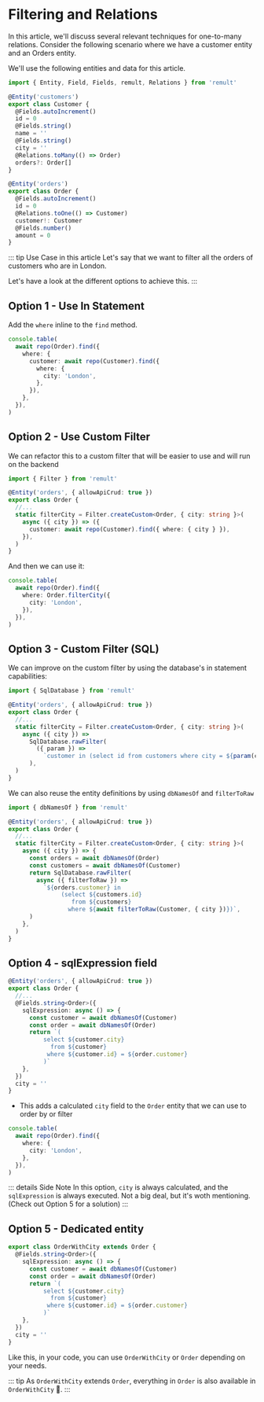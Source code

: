 # Filtering and Relations

In this article, we'll discuss several relevant techniques for one-to-many relations.
Consider the following scenario where we have a customer entity and an Orders entity.

We'll use the following entities and data for this article.

```ts
import { Entity, Field, Fields, remult, Relations } from 'remult'

@Entity('customers')
export class Customer {
  @Fields.autoIncrement()
  id = 0
  @Fields.string()
  name = ''
  @Fields.string()
  city = ''
  @Relations.toMany(() => Order)
  orders?: Order[]
}

@Entity('orders')
export class Order {
  @Fields.autoIncrement()
  id = 0
  @Relations.toOne(() => Customer)
  customer!: Customer
  @Fields.number()
  amount = 0
}
```

::: tip Use Case in this article
Let's say that we want to filter all the orders of customers who are in London.

Let's have a look at the different options to achieve this.
:::

## Option 1 - Use In Statement

Add the `where` inline to the `find` method.

```ts
console.table(
  await repo(Order).find({
    where: {
      customer: await repo(Customer).find({
        where: {
          city: 'London',
        },
      }),
    },
  }),
)
```

## Option 2 - Use Custom Filter

We can refactor this to a custom filter that will be easier to use and will run on the backend

```ts
import { Filter } from 'remult'

@Entity('orders', { allowApiCrud: true })
export class Order {
  //...
  static filterCity = Filter.createCustom<Order, { city: string }>(
    async ({ city }) => ({
      customer: await repo(Customer).find({ where: { city } }),
    }),
  )
}
```

And then we can use it:

```ts
console.table(
  await repo(Order).find({
    where: Order.filterCity({
      city: 'London',
    }),
  }),
)
```

## Option 3 - Custom Filter (SQL)

We can improve on the custom filter by using the database's in statement capabilities:

```ts
import { SqlDatabase } from 'remult'

@Entity('orders', { allowApiCrud: true })
export class Order {
  //...
  static filterCity = Filter.createCustom<Order, { city: string }>(
    async ({ city }) =>
      SqlDatabase.rawFilter(
        ({ param }) =>
          `customer in (select id from customers where city = ${param(city)})`,
      ),
  )
}
```

We can also reuse the entity definitions by using `dbNamesOf` and `filterToRaw`

```ts
import { dbNamesOf } from 'remult'

@Entity('orders', { allowApiCrud: true })
export class Order {
  //...
  static filterCity = Filter.createCustom<Order, { city: string }>(
    async ({ city }) => {
      const orders = await dbNamesOf(Order)
      const customers = await dbNamesOf(Customer)
      return SqlDatabase.rawFilter(
        async ({ filterToRaw }) =>
          `${orders.customer} in 
               (select ${customers.id} 
                  from ${customers} 
                 where ${await filterToRaw(Customer, { city })})`,
      )
    },
  )
}
```

## Option 4 - sqlExpression field

```ts
@Entity('orders', { allowApiCrud: true })
export class Order {
  //...
  @Fields.string<Order>({
    sqlExpression: async () => {
      const customer = await dbNamesOf(Customer)
      const order = await dbNamesOf(Order)
      return `(
          select ${customer.city}
            from ${customer}
           where ${customer.id} = ${order.customer}
          )`
    },
  })
  city = ''
}
```

- This adds a calculated `city` field to the `Order` entity that we can use to order by or filter

```ts
console.table(
  await repo(Order).find({
    where: {
      city: 'London',
    },
  }),
)
```

::: details Side Note
In this option, `city` is always calculated, and the `sqlExpression` is always executed. Not a big deal, but it's woth mentioning. (Check out Option 5 for a solution)
:::

## Option 5 - Dedicated entity

```ts
export class OrderWithCity extends Order {
  @Fields.string<Order>({
    sqlExpression: async () => {
      const customer = await dbNamesOf(Customer)
      const order = await dbNamesOf(Order)
      return `(
          select ${customer.city}
            from ${customer}
           where ${customer.id} = ${order.customer}
          )`
    },
  })
  city = ''
}
```

Like this, in your code, you can use `OrderWithCity` or `Order` depending on your needs.

::: tip
As `OrderWithCity` extends `Order`, everything in `Order` is also available in `OrderWithCity` 🎉.
:::
